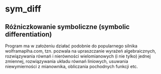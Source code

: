 # sym_diff


## Różniczkowanie symboliczne (symbolic differentiation)

Program ma w założeniu działać podobnie do popularnego silnika wolframaplha.com, tzn. pozwala na upraszczanie wyrażeń algebraicznych, rozwiązywania równań i nierówności wielomianowych (i nie tylko) jednej zmiennej, rozwiązywania układu równań liniowych, usuwania niewymierności z mianownika, obliczania pochodnych funkcji etc.
